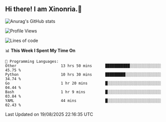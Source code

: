 ## Hi there! I am Xinonria.👋

![Anurag's GitHub stats](https://status-git-main-xinonrias-projects-f26540e3.vercel.app/api?username=xinonria&hide=stars,issues)

<!--START_SECTION:waka-->
![Profile Views](http://img.shields.io/badge/Profile%20Views-10-blue)

![Lines of code](https://img.shields.io/badge/From%20Hello%20World%20I%27ve%20Written-6.8%20million%20lines%20of%20code-blue)

📊 **This Week I Spent My Time On** 

```text
💬 Programming Languages: 
Other                    13 hrs 50 mins      ███████████░░░░░░░░░░░░░░   45.75 % 
Python                   10 hrs 30 mins      █████████░░░░░░░░░░░░░░░░   34.74 % 
Go                       1 hr 20 mins        █░░░░░░░░░░░░░░░░░░░░░░░░   04.44 % 
Bash                     1 hr 9 mins         █░░░░░░░░░░░░░░░░░░░░░░░░   03.84 % 
YAML                     44 mins             █░░░░░░░░░░░░░░░░░░░░░░░░   02.43 % 
```


 Last Updated on 19/08/2025 22:16:35 UTC
<!--END_SECTION:waka-->

<!--
**xinonria/xinonria** is a ✨ _special_ ✨ repository because its `README.md` (this file) appears on your GitHub profile.

Here are some ideas to get you started:

- 🔭 I’m currently working on ...
- 🌱 I’m currently learning ...
- 👯 I’m looking to collaborate on ...
- 🤔 I’m looking for help with ...
- 💬 Ask me about ...
- 📫 How to reach me: ...
- 😄 Pronouns: ...
- ⚡ Fun fact: ...
-->

